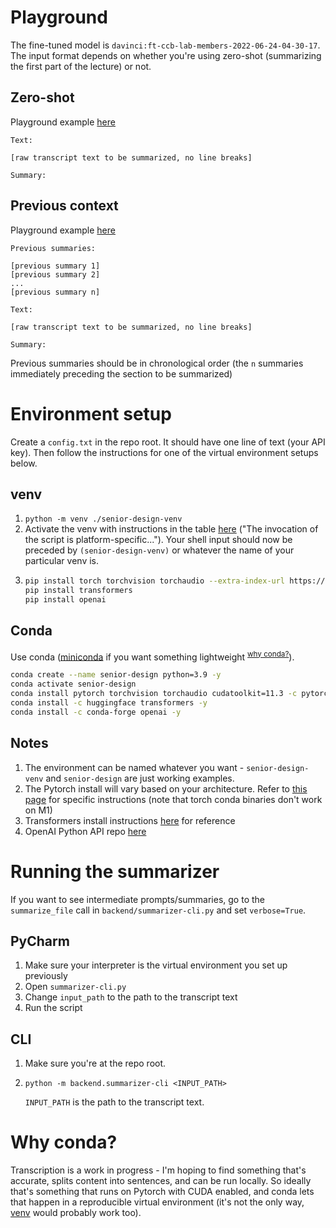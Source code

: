 # Playground

The fine-tuned model is `davinci:ft-ccb-lab-members-2022-06-24-04-30-17`. The
input format depends on whether you're using zero-shot (summarizing the first
part of the lecture) or not.

## Zero-shot

Playground example [here](https://beta.openai.com/playground/p/r12w2TWcU6TGCdrKpx8lsgai?model=davinci:ft-ccb-lab-members-2022-06-24-04-30-17)

```
Text:

[raw transcript text to be summarized, no line breaks]

Summary:
```

## Previous context

Playground example [here](https://beta.openai.com/playground/p/IxLDGo6pW8mAdDO0wzKtb0oe?model=davinci:ft-ccb-lab-members-2022-06-24-04-30-17)

```
Previous summaries:

[previous summary 1]
[previous summary 2]
...
[previous summary n]

Text:

[raw transcript text to be summarized, no line breaks]

Summary:
```

Previous summaries should be in chronological order (the `n` summaries
immediately preceding the section to be summarized)

# Environment setup

Create a `config.txt` in the repo root. It should have one line of text
(your API key). Then follow the instructions for one of the virtual environment
setups below.

## venv

1. `python -m venv ./senior-design-venv`
2. Activate the venv with instructions in the table [here](https://docs.python.org/3/library/venv.html)
   ("The invocation of the script is platform-specific..."). Your shell input
   should now be preceded by `(senior-design-venv)` or whatever the name of your
   particular venv is.
3. ```bash
   pip install torch torchvision torchaudio --extra-index-url https://download.pytorch.org/whl/cu113
   pip install transformers
   pip install openai
   ```

## Conda

Use conda ([miniconda](https://docs.conda.io/projects/conda/en/latest/user-guide/install/index.html#regular-installation)
if you want something lightweight <sup>[why conda?](#why-conda)</sup>).

```bash
conda create --name senior-design python=3.9 -y
conda activate senior-design
conda install pytorch torchvision torchaudio cudatoolkit=11.3 -c pytorch
conda install -c huggingface transformers -y
conda install -c conda-forge openai -y
```

## Notes

1. The environment can be named whatever you want - `senior-design-venv` and
   `senior-design` are just working examples.
2. The Pytorch install will vary based on your architecture. Refer
   to [this page](https://pytorch.org/get-started/locally/) for specific
   instructions (note that torch conda binaries don't work on M1)
3. Transformers install instructions [here](https://huggingface.co/docs/transformers/installation)
   for reference
4. OpenAI Python API repo [here](https://github.com/openai/openai-python)

# Running the summarizer

If you want to see intermediate prompts/summaries, go to the 
`summarize_file` call in `backend/summarizer-cli.py` and set `verbose=True`.

## PyCharm

1. Make sure your interpreter is the virtual environment you set up previously 
2. Open `summarizer-cli.py`
3. Change `input_path` to the path to the transcript text
4. Run the script

## CLI

1. Make sure you're at the repo root.
2. `python -m backend.summarizer-cli <INPUT_PATH>`

   `INPUT_PATH` is the path to the transcript text.

# Why conda?

Transcription is a work in progress - I'm hoping to find something that's
accurate, splits content into sentences, and can be run locally. So ideally
that's something that runs on Pytorch with CUDA enabled, and conda lets that
happen in a reproducible virtual environment (it's not the only way,
[venv](https://docs.python.org/3/library/venv.html) would probably work too).
